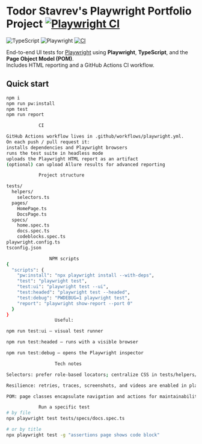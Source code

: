 # Todor Stavrev's Playwright Portfolio Project [![Playwright CI](https://github.com/tosheto/playwright-portfolio/actions/workflows/playwright.yml/badge.svg)](https://github.com/tosheto/playwright-portfolio/actions/workflows/playwright.yml)

![TypeScript](https://img.shields.io/badge/TypeScript-5.x-blue)
![Playwright](https://img.shields.io/badge/Playwright-1.46+-green)
[![CI](https://github.com/tosheto/playwright-portfolio/actions/workflows/playwright.yml/badge.svg)](https://github.com/tosheto/playwright-portfolio/actions/workflows/playwright.yml)


End-to-end UI tests for [Playwright](https://playwright.dev) using **Playwright**, **TypeScript**, and the **Page Object Model (POM)**.  
Includes HTML reporting and a GitHub Actions CI workflow.


## Quick start

```bash
npm i
npm run pw:install
npm test
npm run report           

            CI

GitHub Actions workflow lives in .github/workflows/playwright.yml.
On each push / pull request it:
installs dependencies and Playwright browsers
runs the test suite in headless mode
uploads the Playwright HTML report as an artifact
(optional) can upload Allure results for advanced reporting

            Project structure

tests/
  helpers/
    selectors.ts
  pages/
    HomePage.ts
    DocsPage.ts
  specs/
    home.spec.ts
    docs.spec.ts
    codeblocks.spec.ts
playwright.config.ts
tsconfig.json

                NPM scripts
{
  "scripts": {
    "pw:install": "npx playwright install --with-deps",
    "test": "playwright test",
    "test:ui": "playwright test --ui",
    "test:headed": "playwright test --headed",
    "test:debug": "PWDEBUG=1 playwright test",
    "report": "playwright show-report --port 0"
  }
}
                  Useful:

npm run test:ui – visual test runner

npm run test:headed – runs with a visible browser

npm run test:debug – opens the Playwright inspector

                  Tech notes

Selectors: prefer role-based locators; centralize CSS in tests/helpers/selectors.ts.

Resilience: retries, traces, screenshots, and videos are enabled in playwright.config.ts.

POM: page classes encapsulate navigation and actions for maintainability.

            Run a specific test
# by file
npx playwright test tests/specs/docs.spec.ts

# or by title
npx playwright test -g "assertions page shows code block"
